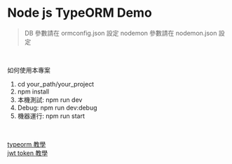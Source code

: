 # Node js TypeORM Demo

> DB 參數請在 ormconfig.json 設定
> nodemon 參數請在 nodemon.json 設定

<br>

如何使用本專案<br>

1. cd your_path/your_project
2. npm install
3. 本機測試: npm run dev
4. Debug: npm run dev:debug
5. 機器運行: npm run start

<br>

[typeorm 教學](https://www.bookstack.cn/read/TypeORM-0.2.20-zh/connection-options.md)
<br>
[jwt token 教學](https://pjchender.dev/webdev/note-jwt/)
